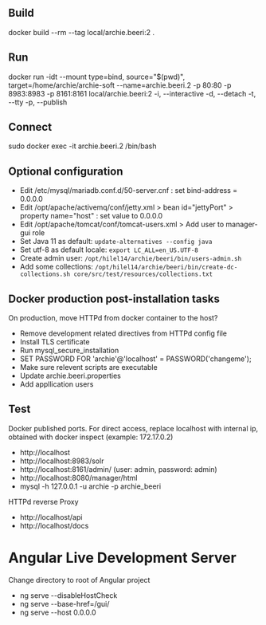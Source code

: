 ## Build

docker build --rm --tag local/archie.beeri:2 .

## Run

docker run -idt --mount type=bind, source="$(pwd)", target=/home/archie/archie-soft --name=archie.beeri.2 -p 80:80 -p 8983:8983 -p 8161:8161 local/archie.beeri:2
-i, --interactive 
-d, --detach 
-t, --tty 
-p, --publish

## Connect

sudo docker exec -it archie.beeri.2 /bin/bash

## Optional configuration

* Edit /etc/mysql/mariadb.conf.d/50-server.cnf : set bind-address = 0.0.0.0
* Edit /opt/apache/activemq/conf/jetty.xml > bean id="jettyPort" >  property name="host" : set value to 0.0.0.0 
* Edit /opt/apache/tomcat/conf/tomcat-users.xml > Add user to manager-gui role
* Set Java 11 as default: `update-alternatives --config java`
* Set utf-8 as default locale: `export LC_ALL=en_US.UTF-8`
* Create admin user: `/opt/hilel14/archie/beeri/bin/users-admin.sh`
* Add some collections: `/opt/hilel14/archie/beeri/bin/create-dc-collections.sh core/src/test/resources/collections.txt`

## Docker production post-installation tasks

On production, move HTTPd from docker container to the host?

* Remove development related directives from HTTPd config file
* Install TLS certificate
* Run mysql_secure_installation
* SET PASSWORD FOR 'archie'@'localhost' = PASSWORD('changeme');
* Make sure relevent scripts are executable
* Update archie.beeri.properties
* Add appllication users

## Test

Docker published ports. For direct access, replace localhost with internal ip, obtained with docker inspect (example: 172.17.0.2)

* http://localhost
* http://localhost:8983/solr
* http://localhost:8161/admin/ (user: admin, password: admin)
* http://localhost:8080/manager/html
* mysql -h 127.0.0.1 -u archie -p archie_beeri

HTTPd reverse Proxy

* http://localhost/api
* http://localhost/docs

# Angular Live Development Server

Change directory to root of Angular project
* ng serve --disableHostCheck
* ng serve --base-href=/gui/
* ng serve --host 0.0.0.0
